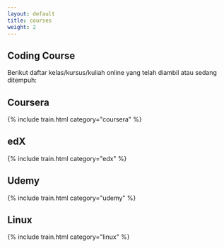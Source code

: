 ```yaml
---
layout: default
title: courses
weight: 2
---
```



## Coding Course

Berikut daftar kelas/kursus/kuliah online yang telah diambil atau sedang ditempuh:

## Coursera

{% include train.html category="coursera" %}

## edX

{% include train.html category="edx" %}

## Udemy

{% include train.html category="udemy" %}

## Linux

{% include train.html category="linux" %}